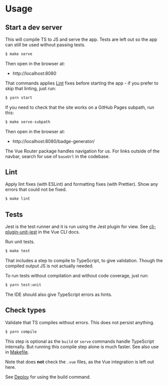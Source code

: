 # Usage


## Start a dev server

This will compile TS to JS and serve the app. Tests are left out so the app can still be used without passing tests.

```sh
$ make serve
```

Then open in the browser at:

- http://localhost:8080

That commands applies [Lint](#lint) fixes before starting the app - if you prefer to skip that linting, just run:

```sh
$ yarn start
```

If you need to check that the site works on a GitHub Pages subpath, run this:

```sh
$ make serve-subpath
```

Then open in the browser at:

- http://localhost:8080/badge-generator/

The Vue Router package handles navigation for us. For links outside of the navbar, search for use of `baseUrl` in the codebase.


## Lint

Apply lint fixes (with ESLint) and formatting fixes (with Prettier). Show any errors that could not be fixed.

```sh
$ make lint
```


## Tests

Jest is the test runner and it is run using the Jest plugin for view. See [cli-plugin-unit-jest](https://cli.vuejs.org/core-plugins/unit-jest.html) in the Vue CLI docs.

Run unit tests.

```sh
$ make test
```

That includes a step to compile to TypeScript, to give validation. Though the compiled output JS is not actually needed.

To run tests without compilation and without code coverage, just run:

```sh
$ yarn test:unit
```

The IDE should also give TypeScript errors as hints.


## Check types

Validate that TS compiles without errors. This does not persist anything.

```sh
$ yarn compile
```

This step is optional as the `build` or `serve` commands handle TypeScript internally. But running this compile step alone is much faster. See also use in [Makefile](/Makefile).

Note that does **not** check the `.vue` files, as the Vue integration is left out here.

See [Deploy](deploy.md) for using the build command.
